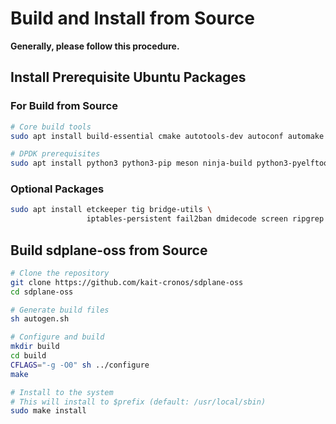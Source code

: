 # Build and Install from Source

**Generally, please follow this procedure.**

## Install Prerequisite Ubuntu Packages

### For Build from Source
```bash
# Core build tools
sudo apt install build-essential cmake autotools-dev autoconf automake libtool pkg-config

# DPDK prerequisites
sudo apt install python3 python3-pip meson ninja-build python3-pyelftools libnuma-dev pkgconf
```

### Optional Packages
```bash
sudo apt install etckeeper tig bridge-utils \
                 iptables-persistent fail2ban dmidecode screen ripgrep
```

## Build sdplane-oss from Source

```bash
# Clone the repository
git clone https://github.com/kait-cronos/sdplane-oss
cd sdplane-oss

# Generate build files
sh autogen.sh

# Configure and build
mkdir build
cd build
CFLAGS="-g -O0" sh ../configure
make

# Install to the system
# This will install to $prefix (default: /usr/local/sbin)
sudo make install
```
